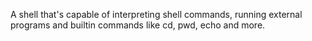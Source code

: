 A shell that's capable of interpreting shell commands, running external programs and builtin commands like
cd, pwd, echo and more. 
